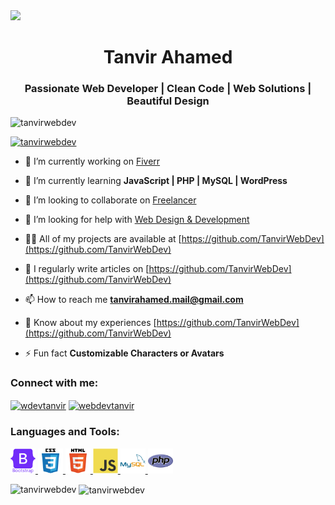 <img src="https://media.licdn.com/dms/image/v2/D5616AQGwRD_8ZWzhrg/profile-displaybackgroundimage-shrink_350_1400/profile-displaybackgroundimage-shrink_350_1400/0/1731987641468?e=1737590400&v=beta&t=NAS-8254BIOuAFraWHUt9bS4lKAnDIwykEK6KVgK248">
<h1 align="center">Tanvir Ahamed</h1>
<h3 align="center">Passionate Web Developer | Clean Code | Web Solutions | Beautiful Design</h3>

<p align="left"> <img src="https://komarev.com/ghpvc/?username=tanvirwebdev&label=Profile%20views&color=0e75b6&style=flat" alt="tanvirwebdev" /> </p>

<p align="left"> <a href="https://github.com/ryo-ma/github-profile-trophy"><img src="https://github-profile-trophy.vercel.app/?username=tanvirwebdev" alt="tanvirwebdev" /></a> </p>

- 🔭 I’m currently working on [Fiverr](https://github.com/TanvirWebDev)

- 🌱 I’m currently learning **JavaScript | PHP | MySQL | WordPress**

- 👯 I’m looking to collaborate on [Freelancer](https://github.com/TanvirWebDev)

- 🤝 I’m looking for help with [Web Design & Development](https://github.com/TanvirWebDev)

- 👨‍💻 All of my projects are available at [https://github.com/TanvirWebDev](https://github.com/TanvirWebDev)

- 📝 I regularly write articles on [https://github.com/TanvirWebDev](https://github.com/TanvirWebDev)

- 📫 How to reach me **tanvirahamed.mail@gmail.com**

- 📄 Know about my experiences [https://github.com/TanvirWebDev](https://github.com/TanvirWebDev)

- ⚡ Fun fact **Customizable Characters or Avatars**

<h3 align="left">Connect with me:</h3>
<p align="left">
<a href="https://linkedin.com/in/wdevtanvir" target="blank"><img align="center" src="https://raw.githubusercontent.com/rahuldkjain/github-profile-readme-generator/master/src/images/icons/Social/linked-in-alt.svg" alt="wdevtanvir" height="30" width="40" /></a>
<a href="https://fb.com/webdevtanvir" target="blank"><img align="center" src="https://raw.githubusercontent.com/rahuldkjain/github-profile-readme-generator/master/src/images/icons/Social/facebook.svg" alt="webdevtanvir" height="30" width="40" /></a>
</p>

<h3 align="left">Languages and Tools:</h3>
<p align="left"> <a href="https://getbootstrap.com" target="_blank" rel="noreferrer"> <img src="https://raw.githubusercontent.com/devicons/devicon/master/icons/bootstrap/bootstrap-plain-wordmark.svg" alt="bootstrap" width="40" height="40"/> </a> <a href="https://www.w3schools.com/css/" target="_blank" rel="noreferrer"> <img src="https://raw.githubusercontent.com/devicons/devicon/master/icons/css3/css3-original-wordmark.svg" alt="css3" width="40" height="40"/> </a> <a href="https://www.w3.org/html/" target="_blank" rel="noreferrer"> <img src="https://raw.githubusercontent.com/devicons/devicon/master/icons/html5/html5-original-wordmark.svg" alt="html5" width="40" height="40"/> </a> <a href="https://developer.mozilla.org/en-US/docs/Web/JavaScript" target="_blank" rel="noreferrer"> <img src="https://raw.githubusercontent.com/devicons/devicon/master/icons/javascript/javascript-original.svg" alt="javascript" width="40" height="40"/> </a> <a href="https://www.mysql.com/" target="_blank" rel="noreferrer"> <img src="https://raw.githubusercontent.com/devicons/devicon/master/icons/mysql/mysql-original-wordmark.svg" alt="mysql" width="40" height="40"/> </a> <a href="https://www.php.net" target="_blank" rel="noreferrer"> <img src="https://raw.githubusercontent.com/devicons/devicon/master/icons/php/php-original.svg" alt="php" width="40" height="40"/> </a> </p>

<p><img align="left" src="https://github-readme-stats.vercel.app/api/top-langs?username=tanvirwebdev&show_icons=true&locale=en&layout=compact" alt="tanvirwebdev" /></p>

<p>&nbsp;<img align="center" src="https://github-readme-stats.vercel.app/api?username=tanvirwebdev&show_icons=true&locale=en" alt="tanvirwebdev" /></p>
